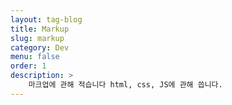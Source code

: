 ```yaml
---
layout: tag-blog
title: Markup
slug: markup
category: Dev
menu: false
order: 1
description: >
	마크업에 관해 적습니다 html, css, JS에 관해 씁니다.
---
```


